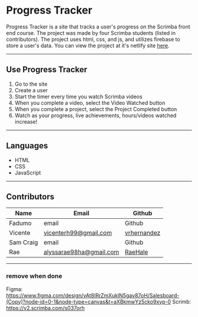 # Progress Tracker
Progress Tracker is a site that tracks a user's progress on the Scrimba front end course. The project was made by four Scrimba students (listed in contributors). The project uses html, css, and js, and utilizes firebase to store a user's data. You can view the project at it's netlify site [here](https://progress-board-vicente-sam-fadumo-rae.netlify.app/).

---
## Use Progress Tracker
1. Go to the site
2. Create a user
3. Start the timer every time you watch Scrimba videos
4. When you complete a video, select the Video Watched button
5. When you complete a project, select the Project Completed button
6. Watch as your progress, live achievements, hours/videos watched increase!

---
## Languages
* HTML
* CSS
* JavaScript

---

## Contributors
|Name|Email|Github|
|----|-----|------|
|Fadumo|email|Github|
|Vicente|vicenterh99@gmail.com|[vrhernandez](https://github.com/vrhernandez)|
|Sam Craig|email|Github|
|Rae|alyssarae98ha@gmail.com|[RaeHale](https://github.com/Raehale)|

---
### remove when done
Figma: https://www.figma.com/design/yAt8IRrZmXuklN5gav87oH/Salesboard-(Copy)?node-id=0-1&node-type=canvas&t=aXBkmwYz5cko9xyp-0
Scrimb: https://v2.scrimba.com/s037orh
